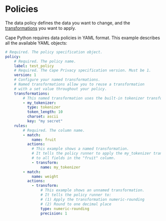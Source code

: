 # Policies

The data policy defines the data you want to change, and the [transformations](transformations.md) you want to apply.

Cape Python requires data policies in YAML format. This example describes all the available YAML objects:

``` yaml
# Required. The policy specification object.
policy:
    # Required. The policy name.
    label: test_policy
    # Required. The Cape Privacy specification version. Must be 1.
    version: 1
    # Configure your named transformations.
    # Named transformations allow you to reuse a transformation
    # with a set value throughout your policy.
    transformations:
        # This named transformation uses the built-in tokenizer transformation
        - my_tokenizer:
          type: tokenizer
          token_length: 10
          charset: ascii
          key: "my secret"
    rules:
        # Required. The column name.
        - match: 
            name: fruit
          actions:
            # This example shows a named transformation.
            # It tells the policy runner to apply the my_tokenizer transformation
            # to all fields in the "fruit" column.
            - transform:
                name: my_tokenizer
        - match: 
            name: weight
          actions:
            - transform:
                # This example shows an unnamed transformation.
                # It tells the policy runner to:
                # (1) Apply the transformation numeric-rounding 
                # (2) Round to one decimal place
                type: numeric-rounding
                precision: 1
```

